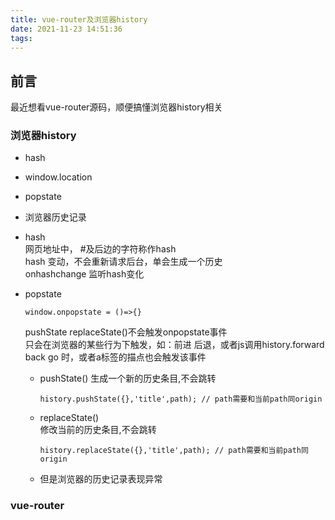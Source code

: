 ```yaml
---
title: vue-router及浏览器history
date: 2021-11-23 14:51:36
tags:
---
```


## 前言
最近想看vue-router源码，顺便搞懂浏览器history相关

### 浏览器history

+ hash
+ window.location
+ popstate
+ 浏览器历史记录
  
  
  

+ hash  
  网页地址中， #及后边的字符称作hash  
  hash 变动，不会重新请求后台，单会生成一个历史  
  onhashchange 监听hash变化

+ popstate  
  ~~~~
  window.onpopstate = ()=>{}
  ~~~~

  pushState replaceState()不会触发onpopstate事件  
  只会在浏览器的某些行为下触发，如：前进 后退，或者js调用history.forward back go 时，或者a标签的描点也会触发该事件  
    - pushState()
      生成一个新的历史条目,不会跳转  
      ~~~~
      history.pushState({},'title',path); // path需要和当前path同origin
      ~~~~
    - replaceState()  
      修改当前的历史条目,不会跳转  
      ~~~~
      history.replaceState({},'title',path); // path需要和当前path同origin
      ~~~~
    - 但是浏览器的历史记录表现异常

  

### vue-router